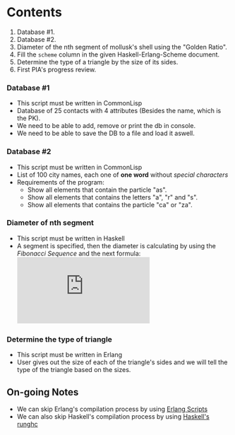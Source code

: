 # Contents

1. Database #1.
2. Database #2.
3. Diameter of the nth segment of mollusk's shell using the "Golden Ratio".
4. Fill the `scheme` column in the given Haskell-Erlang-Scheme document.
5. Determine the type of a triangle by the size of its sides.
6. First PIA's progress review.


### Database #1

- This script must be written in CommonLisp
- Database of 25 contacts with 4 attributes (Besides the name, which is the PK).
- We need to be able to add, remove or print the db in console.
- We need to be able to save the DB to a file and load it aswell.


### Database #2

- This script must be written in CommonLisp
- List of 100 city names, each one of **one word** without _special characters_
- Requirements of the program:
  + Show all elements that contain the particle "as".
  + Show all elements that contains the letters "a", "r" and "s".
  + Show all elements that contains the particle "ca" or "za".


### Diameter of nth segment

- This script must be written in Haskell
- A segment is specified, then the diameter is calculating by using the _Fibonacci Sequence_ and the next formula:
![img](http://latex.codecogs.com/svg.latex?d_%7Bi-1%7D%20%3D%20d_%7Bi%7D%20*%20%5Cfrac%7Bf_%7Bi-1%7D%7D%7Bf_%7Bi%7D%7D)


### Determine the type of triangle

- This script must be written in Erlang
- User gives out the size of each of the triangle's sides and we will tell the type of the triangle based on the sizes.


## On-going Notes

- We can skip Erlang's compilation process by using [Erlang Scripts](http://erlang.org/doc/man/escript.html)
- We can also skip Haskell's compilation process by using [Haskell's runghc](http://downloads.haskell.org/~ghc/latest/docs/html/users_guide/runghc.html)
